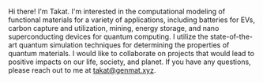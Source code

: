 Hi there!
I'm Takat. I'm interested in the computational modeling of functional materials for a variety of applications, 
including batteries for EVs, carbon capture and utilization, mining, energy storage, and nano superconducting devices for quantum computing. 
I utilize the state-of-the-art quantum simulation techniques for determining the properties of quantum materials. 
I would like to collaborate on projects that would lead to positive impacts on our life, society, and planet.
If you have any questions, please reach out to me at takat@genmat.xyz.
